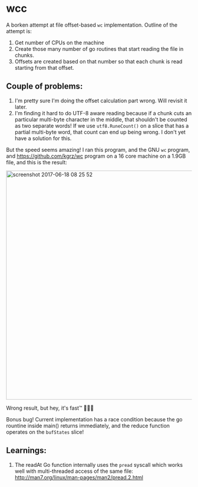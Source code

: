 wcc
====


A borken attempt at file offset-based `wc` implementation. Outline of
the attempt is:

1. Get number of CPUs on the machine
1. Create those many number of go routines that start reading the file
in chunks.
1. Offsets are created based on that number so that each chunk is read
starting from that offset.


Couple of problems:
------------------

1. I'm pretty sure I'm doing the offset calculation part wrong. Will
   revisit it later.
2. I'm finding it hard to do UTF-8 aware reading because if a chunk cuts
   an particular multi-byte character in the middle, that shouldn't be
   counted as two separate words! If we use `utf8.RuneCount()` on a
   slice that has a partial multi-byte word, that count can end up being
   wrong. I don't yet have a solution for this.


But the speed seems amazing! I ran this program, and the GNU `wc`
program, and https://github.com/kgrz/wc program on a 16 core machine on
a 1.9GB file, and this is the result:

<img width="620" alt="screenshot 2017-06-18 08 25 52" src="https://user-images.githubusercontent.com/400299/27258671-6793ccbe-541e-11e7-92e7-1c49d7fbe366.png">


Wrong result, but hey, it's fast™ 🤷🏽‍♂️

Bonus bug! Current implementation has a race condition because the go rountine inside main() returns immediately, and the reduce function operates on the `bufStates` slice! 

Learnings:
---------

1. The readAt Go function internally uses the `pread` syscall which
works well with multi-threaded access of the same file: http://man7.org/linux/man-pages/man2/pread.2.html
